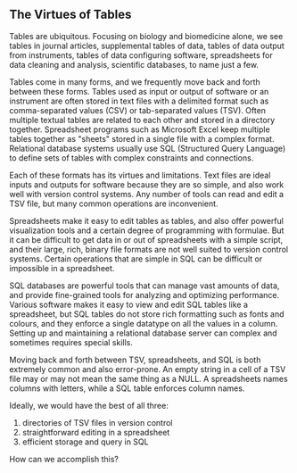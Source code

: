 ## The Virtues of Tables

Tables are ubiquitous.
Focusing on biology and biomedicine alone,
we see tables in journal articles,
supplemental tables of data,
tables of data output from instruments,
tables of data configuring software,
spreadsheets for data cleaning and analysis,
scientific databases,
to name just a few.

Tables come in many forms,
and we frequently move back and forth between these forms.
Tables used as input or output of software or an instrument
are often stored in text files with a delimited format
such as comma-separated values (CSV)
or tab-separated values (TSV).
Often multiple textual tables are related to each other
and stored in a directory together.
Spreadsheet programs such as Microsoft Excel
keep multiple tables together as "sheets"
stored in a single file with a complex format.
Relational database systems usually use
SQL (Structured Query Language)
to define sets of tables
with complex constraints and connections.

Each of these formats has its virtues and limitations.
Text files are ideal inputs and outputs for software
because they are so simple,
and also work well with version control systems.
Any number of tools can read and edit a TSV file,
but many common operations are inconvenient.

Spreadsheets make it easy to edit tables as tables,
and also offer powerful visualization tools
and a certain degree of programming with formulae.
But it can be difficult to get data in or out of spreadsheets
with a simple script,
and their large, rich, binary file formats
are not well suited to version control systems.
Certain operations that are simple in SQL
can be difficult or impossible in a spreadsheet.

SQL databases are powerful tools that can manage vast amounts of data,
and provide fine-grained tools for analyzing and optimizing performance.
Various software makes it easy to view and edit SQL tables like a spreadsheet,
but SQL tables do not store rich formatting such as fonts and colours,
and they enforce a single datatype on all the values in a column.
Setting up and maintaining a relational database server
can complex and sometimes requires special skills.

Moving back and forth between TSV, spreadsheets, and SQL
is both extremely common and also error-prone.
An empty string in a cell of a TSV file
may or may not mean the same thing as a NULL.
A spreadsheets names columns with letters,
while a SQL table enforces column names.

Ideally, we would have the best of all three:

1. directories of TSV files in version control
2. straightforward editing in a spreadsheet
3. efficient storage and query in SQL

How can we accomplish this?
